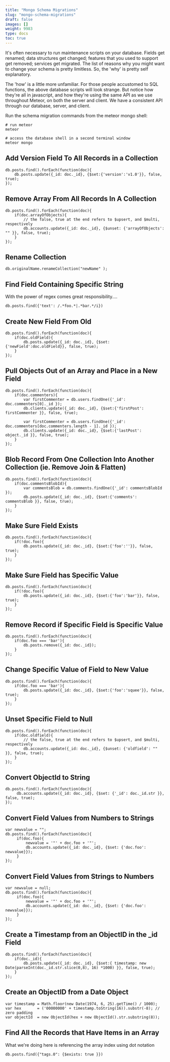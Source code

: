 ```yaml
---
title: "Mongo Schema Migrations"
slug: "mongo-schema-migrations"
draft: false
images: []
weight: 9983
type: docs
toc: true
---
```


It's often necessary to run maintenance scripts on your database. Fields get renamed; data structures get changed; features that you used to support get removed; services get migrated. The list of reasons why you might want to change your schema is pretty limitless. So, the 'why' is pretty self explanatory.

The 'how' is a little more unfamiliar. For those people accustomed to SQL functions, the above database scripts will look strange. But notice how they're all in javascript, and how they're using the same API as we use throughout Meteor, on both the server and client. We have a consistent API through our database, server, and client. 

Run the schema migration commands from the meteor mongo shell:

```
# run meteor
meteor

# access the database shell in a second terminal window
meteor mongo
```

## Add Version Field To All Records in a Collection
```
db.posts.find().forEach(function(doc){
    db.posts.update({_id: doc._id}, {$set:{'version':'v1.0'}}, false, true);
});
```

## Remove Array From All Records In A Collection
```
db.posts.find().forEach(function(doc){
    if(doc.arrayOfObjects){
        // the false, true at the end refers to $upsert, and $multi, respectively   
        db.accounts.update({_id: doc._id}, {$unset: {'arrayOfObjects': "" }}, false, true);
    }
});
```

## Rename Collection
```
db.originalName.renameCollection("newName" );
```

## Find Field Containing Specific String
With the power of regex comes great responsibility....

```
db.posts.find({'text': /.*foo.*|.*bar.*/i})
```

## Create New Field From Old
```
db.posts.find().forEach(function(doc){
    if(doc.oldField){
        db.posts.update({_id: doc._id}, {$set:{'newField':doc.oldField}}, false, true);
    }
});
```

## Pull Objects Out of an Array and Place in a New Field
```
db.posts.find().forEach(function(doc){
    if(doc.commenters){
        var firstCommenter = db.users.findOne({'_id': doc.commenters[0]._id });
        db.clients.update({_id: doc._id}, {$set:{'firstPost': firstCommenter }}, false, true);

        var firstCommenter = db.users.findOne({'_id': doc.commenters[doc.commenters.length - 1]._id });
        db.clients.update({_id: doc._id}, {$set:{'lastPost': object._id }}, false, true);
    }
});
```

## Blob Record From One Collection Into Another Collection (ie. Remove Join & Flatten)
```
db.posts.find().forEach(function(doc){
    if(doc.commentsBlobId){
        var commentsBlob = db.comments.findOne({'_id': commentsBlobId });
        db.posts.update({_id: doc._id}, {$set:{'comments': commentsBlob }}, false, true);
    }
});
```

## Make Sure Field Exists
```
db.posts.find().forEach(function(doc){
    if(!doc.foo){
        db.posts.update({_id: doc._id}, {$set:{'foo':''}}, false, true);
    }
});
```

## Make Sure Field has Specific Value
```
db.posts.find().forEach(function(doc){
    if(!doc.foo){
        db.posts.update({_id: doc._id}, {$set:{'foo':'bar'}}, false, true);
    }
});
```

## Remove Record if Specific Field is Specific Value
```
db.posts.find().forEach(function(doc){
    if(doc.foo === 'bar'){
        db.posts.remove({_id: doc._id});
    }
});

```

## Change Specific Value of Field to New Value
```
db.posts.find().forEach(function(doc){
    if(doc.foo === 'bar'){
        db.posts.update({_id: doc._id}, {$set:{'foo':'squee'}}, false, true);
    }
});
```

## Unset Specific Field to Null
```
db.posts.find().forEach(function(doc){
    if(doc.oldfield){
        // the false, true at the end refers to $upsert, and $multi, respectively
        db.accounts.update({_id: doc._id}, {$unset: {'oldfield': "" }}, false, true);
    }
});
```

## Convert ObjectId to String
```
db.posts.find().forEach(function(doc){
     db.accounts.update({_id: doc._id}, {$set: {'_id': doc._id.str }}, false, true);
});
```

## Convert Field Values from Numbers to Strings
```
var newvalue = "";
db.posts.find().forEach(function(doc){
     if(doc.foo){
         newvalue = '"' + doc.foo + '"';
         db.accounts.update({_id: doc._id}, {$set: {'doc.foo': newvalue}});
     }
});
```

## Convert Field Values from Strings to Numbers
```
var newvalue = null;
db.posts.find().forEach(function(doc){
     if(doc.foo){
         newvalue = '"' + doc.foo + '"';
         db.accounts.update({_id: doc._id}, {$set: {'doc.foo': newvalue}});
     }
});
```

## Create a Timestamp from an ObjectID in the _id Field
```
db.posts.find().forEach(function(doc){
    if(doc._id){
        db.posts.update({_id: doc._id}, {$set:{ timestamp: new Date(parseInt(doc._id.str.slice(0,8), 16) *1000) }}, false, true);
    }
});
```

## Create an ObjectID from a Date Object
```
var timestamp = Math.floor(new Date(1974, 6, 25).getTime() / 1000);
var hex       = ('00000000' + timestamp.toString(16)).substr(-8); // zero padding
var objectId  = new ObjectId(hex + new ObjectId().str.substring(8));
```

## Find All the Records that Have Items in an Array
What we're doing here is referencing the array index using dot notation

```
db.posts.find({"tags.0": {$exists: true }})
```

